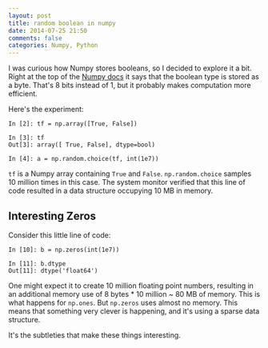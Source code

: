 ```yaml
---
layout: post
title: random boolean in numpy
date: 2014-07-25 21:50
comments: false
categories: Numpy, Python
---
```


I was curious how Numpy stores booleans, so I decided to explore it a bit. Right at the top of the [Numpy docs](http://docs.scipy.org/doc/numpy/user/basics.types.html) it says that the boolean type is stored as a byte. That's 8 bits instead of 1, but it probably makes computation more efficient.

Here's the experiment:

```
In [2]: tf = np.array([True, False])

In [3]: tf
Out[3]: array([ True, False], dtype=bool)

In [4]: a = np.random.choice(tf, int(1e7)) 
```

`tf` is a Numpy array containing `True` and `False`. `np.random.choice` samples 10 million times in this case. The system monitor verified that this line of code resulted in a data structure occupying 10 MB in memory.

## Interesting Zeros

Consider this little line of code:

```
In [10]: b = np.zeros(int(1e7))

In [11]: b.dtype
Out[11]: dtype('float64')
```

One might expect it to create 10 million floating point numbers, resulting in an additional memory use of 8 bytes * 10 million ~ 80 MB of memory. This is what happens for `np.ones`. But `np.zeros` uses almost no memory. This means that something very clever is happening, and it's using a sparse data structure. 

It's the subtleties that make these things interesting.
